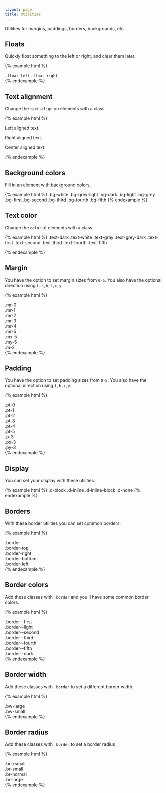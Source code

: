 ```yaml
---
layout: page
title: Utilities
---
```


Utilities for margins, paddings, borders, backgrounds, etc.

## Floats

Quickly float something to the left or right, and clear them later.

{% example html %}
<div class="clearfix">
  <code class="float-left bg-grey-light p-1 br-xsmall">.float-left</code>
  <code class="float-right bg-grey-light p-1 br-xsmall">.float-right</code>
</div>
{% endexample %}

## Text alignment

Change the `text-align` on elements with a class.

{% example html %}
<p class="text-left">Left aligned text.</p>
<p class="text-right">Right aligned text.</p>
<p class="text-center">Center aligned text.</p>
{% endexample %}

## Background colors

Fill in an element with background colors.

{% example html %}
<span class="d-inline-block p-2 bg-white">.bg-white</span>
<span class="d-inline-block p-2 bg-grey-light">.bg-grey-light</span>
<span class="d-inline-block p-2 bg-dark text-white">.bg-dark</span>
<span class="d-inline-block p-2 bg-light">.bg-light</span>
<span class="d-inline-block p-2 bg-grey">.bg-grey</span>
<span class="d-inline-block p-2 bg-first">.bg-first</span>
<span class="d-inline-block p-2 bg-second">.bg-second</span>
<span class="d-inline-block p-2 bg-third">.bg-third</span>
<span class="d-inline-block p-2 bg-fourth text-white">.bg-fourth</span>
<span class="d-inline-block p-2 bg-fifth text-white">.bg-fifth</span>
{% endexample %}

## Text color

Change the `color` of elements with a class.

{% example html %}
<span class="text-dark">.text-dark</span>
<span class="text-white bg-dark">.text-white</span>
<span class="text-grey">.text-gray</span>
<span class="text-grey-dark">.text-grey-dark</span>
<span class="text-first">.text-first</span>
<span class="text-second">.text-second</span>
<span class="text-third">.text-third</span>
<span class="text-fourth">.text-fourth</span>
<span class="text-fifth">.text-fifth</span>

{% endexample %}

## Margin

You have the option to set margin sizes from `0-5`. You also have the optional direction using `t,r,b,l,x,y`.

{% example html %}
<div class="d-inline-block bg-first p-2 mr-0">.mr-0</div>
<div class="d-inline-block bg-first p-2 mr-1">.mr-1</div>
<div class="d-inline-block bg-first p-2 mr-2">.mr-2</div>
<div class="d-inline-block bg-first p-2 mr-3">.mr-3</div>
<div class="d-inline-block bg-first p-2 mr-4">.mr-4</div>
<div class="d-inline-block bg-first p-2 mr-5">.mr-5</div>
<div class="d-inline-block bg-first p-2 mx-2">.mx-5</div>
<div class="d-inline-block bg-first p-2 my-2">.my-5</div>
<div class="d-inline-block bg-first p-2 m-2">.m-2</div>
{% endexample %}

## Padding

You have the option to set padding sizes from `0-5`. You also have the optional direction using `t,b,x,y`.

{% example html %}
<div class="d-inline-block bg-first pt-0">.pt-0</div>
<div class="d-inline-block bg-first pt-1">.pt-1</div>
<div class="d-inline-block bg-first pt-2">.pt-2</div>
<div class="d-inline-block bg-first pt-3">.pt-3</div>
<div class="d-inline-block bg-first pt-4">.pt-4</div>
<div class="d-inline-block bg-first pt-5">.pt-5</div>
<div class="d-inline-block bg-first p-3">.p-3</div>
<div class="d-inline-block bg-first px-3">.px-3</div>
<div class="d-inline-block bg-first py-3">.py-3</div>
{% endexample %}


## Display

You can set your display with these utilities.

{% example html %}
<span class="bg-second text-center d-block p-2">.d-block</span>
<span class="bg-third text-center d-inline p-2">.d-inline</span>
<span class="bg-fourth text-center text-white d-inline-block p-2">.d-inline-block</span>
<span class="bg-fifth text-center d-none p-2">.d-none</span>
{% endexample %}

## Borders

With these border utilities you can set common borders.

{% example html %}
<div class="border p-3 mb-3">.border</div>
<div class="border-top p-3 mb-3">.border-top</div>
<div class="border-right p-3 mb-3">.border-right</div>
<div class="border-bottom p-3 mb-3">.border-bottom</div>
<div class="border-left p-3 mb-3">.border-left</div>
{% endexample %}

## Border colors

Add these classes with `.border` and you'll have some common border colors.

{% example html %}
<div class="border p-3 mb-3 border--first">.border--first</div>
<div class="border p-3 mb-3 border--light">.border--light</div>
<div class="border p-3 mb-3 border--second">.border--second</div>
<div class="border p-3 mb-3 border--third">.border--third</div>
<div class="border p-3 mb-3 border--fourth">.border--fourth</div>
<div class="border p-3 mb-3 border--fifth">.border--fifth</div>
<div class="border p-3 mb-3 border--dark">.border--dark</div>
{% endexample %}

## Border width

Add these classes with `.border` to set a different border width.

{% example html %}
<div class="border p-3 mb-3 bw-large">.bw-large</div>
<div class="border p-3 mb-3 bw-small">.bw-small</div>
{% endexample %}

## Border radius

Add these classes with `.border` to set a border radius

{% example html %}
<div class="border p-3 mb-3 br-xsmall">.br-xsmall</div>
<div class="border p-3 mb-3 br-small">.br-small</div>
<div class="border p-3 mb-3 br-normal">.br-normal</div>
<div class="border p-3 mb-3 br-large">.br-large</div>
{% endexample %}
